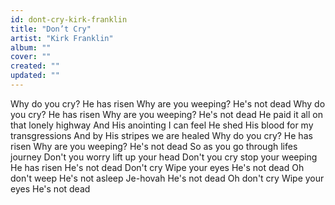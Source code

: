 ```yaml
---
id: dont-cry-kirk-franklin
title: "Don’t Cry"
artist: "Kirk Franklin"
album: ""
cover: ""
created: ""
updated: ""
---
```


Why do you cry? He has risen
Why are you weeping? He's not dead
Why do you cry? He has risen
Why are you weeping? He's not dead
He paid it all on that lonely highway
And His anointing I can feel
He shed His blood for my transgressions
And by His stripes we are healed
Why do you cry? He has risen
Why are you weeping? He's not dead
So as you go through lifes journey
Don't you worry lift up your head
Don't you cry stop your weeping
He has risen He's not dead
Don't cry
Wipe your eyes
He's not dead
Oh don't weep
He's not asleep
Je-hovah
He's not dead
Oh don't cry
Wipe your eyes
He's not dead